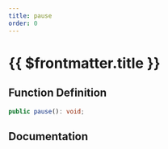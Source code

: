 ```yaml
---
title: pause
order: 0
---
```


# {{ $frontmatter.title }}

## Function Definition

```ts
public pause(): void;
```

## Documentation

<!--@include: ./parts/pause.md-->
